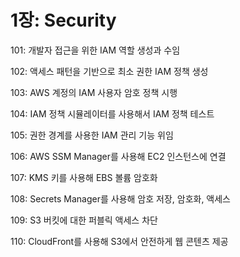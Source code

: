# 1장: Security

101: 개발자 접근을 위한 IAM 역할 생성과 수임

102: 액세스 패턴을 기반으로 최소 권한 IAM 정책 생성

103: AWS 계정의 IAM 사용자 암호 정책 시행

104: IAM 정책 시뮬레이터를 사용해서 IAM 정책 테스트

105: 권한 경계를 사용한 IAM 관리 기능 위임

106: AWS SSM Manager를 사용해 EC2 인스턴스에 연결

107: KMS 키를 사용해 EBS 볼륨 암호화

108: Secrets Manager를 사용해 암호 저장, 암호화, 액세스

109: S3 버킷에 대한 퍼블릭 액세스 차단

110: CloudFront를 사용해 S3에서 안전하게 웹 콘텐츠 제공
